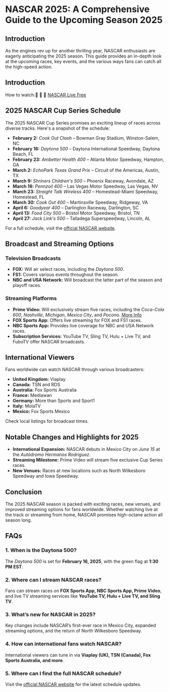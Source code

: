 # NASCAR 2025: A Comprehensive Guide to the Upcoming Season 2025

## Introduction

As the engines rev up for another thrilling year, NASCAR enthusiasts are eagerly anticipating the 2025 season. This guide provides an in-depth look at the upcoming races, key events, and the various ways fans can catch all the high-speed action.

## Introduction

How to watch:🔴 🔴 🔴  [NASCAR Live Free](https://buff-stream.club/nascarlive/)


## 2025 NASCAR Cup Series Schedule

The 2025 NASCAR Cup Series promises an exciting lineup of races across diverse tracks. Here's a snapshot of the schedule:

- **February 2:** *Cook Out Clash* – Bowman Gray Stadium, Winston-Salem, NC  
- **February 16:** *Daytona 500* – Daytona International Speedway, Daytona Beach, FL  
- **February 23:** *Ambetter Health 400* – Atlanta Motor Speedway, Hampton, GA  
- **March 2:** *EchoPark Texas Grand Prix* – Circuit of the Americas, Austin, TX  
- **March 9:** *Shriners Children's 500* – Phoenix Raceway, Avondale, AZ  
- **March 16:** *Pennzoil 400* – Las Vegas Motor Speedway, Las Vegas, NV  
- **March 23:** *Straight Talk Wireless 400* – Homestead-Miami Speedway, Homestead, FL  
- **March 30:** *Cook Out 400* – Martinsville Speedway, Ridgeway, VA  
- **April 6:** *Goodyear 400* – Darlington Raceway, Darlington, SC  
- **April 13:** *Food City 500* – Bristol Motor Speedway, Bristol, TN  
- **April 27:** *Jack Link's 500* – Talladega Superspeedway, Lincoln, AL  

For a full schedule, visit the [official NASCAR website](https://www.nascar.com/nascar-cup-series/2025/schedule/).

## Broadcast and Streaming Options

### **Television Broadcasts**
- **FOX:** Will air select races, including the *Daytona 500*.
- **FS1:** Covers various events throughout the season.
- **NBC and USA Network:** Will broadcast the latter part of the season and playoff races.

### **Streaming Platforms**
- **Prime Video:** Will exclusively stream five races, including the *Coca-Cola 600*, *Nashville*, *Michigan*, *Mexico City*, and *Pocono*. [More Info](https://www.nascar.com/news-media/2025/01/31/how-to-watch-nascar-your-hub-for-where-to-view-nascar-events/)
- **FOX Sports App:** Offers live streaming for FOX and FS1 races.
- **NBC Sports App:** Provides live coverage for NBC and USA Network races.
- **Subscription Services:** YouTube TV, Sling TV, Hulu + Live TV, and FuboTV offer NASCAR broadcasts.

## International Viewers

Fans worldwide can watch NASCAR through various broadcasters:

- **United Kingdom:** Viaplay  
- **Canada:** TSN and RDS  
- **Australia:** Fox Sports Australia  
- **France:** Mediawan  
- **Germany:** More than Sports and Sport1  
- **Italy:** MolaTV  
- **Mexico:** Fox Sports Mexico  

Check local listings for broadcast times.

## Notable Changes and Highlights for 2025

- **International Expansion:** NASCAR debuts in Mexico City on *June 15* at the *Autódromo Hermanos Rodríguez*.
- **Streaming Milestone:** Prime Video will stream five exclusive Cup Series races.
- **New Venues:** Races at new locations such as North Wilkesboro Speedway and Iowa Speedway.

## Conclusion

The 2025 NASCAR season is packed with exciting races, new venues, and improved streaming options for fans worldwide. Whether watching live at the track or streaming from home, NASCAR promises high-octane action all season long.

## FAQs

### **1. When is the Daytona 500?**  
The *Daytona 500* is set for **February 16, 2025**, with the green flag at **1:30 PM EST**.

### **2. Where can I stream NASCAR races?**  
Fans can stream races on **FOX Sports App, NBC Sports App, Prime Video**, and live TV streaming services like **YouTube TV, Hulu + Live TV, and Sling TV**.

### **3. What’s new for NASCAR in 2025?**  
Key changes include NASCAR’s first-ever race in Mexico City, expanded streaming options, and the return of North Wilkesboro Speedway.

### **4. How can international fans watch NASCAR?**  
International viewers can tune in via **Viaplay (UK), TSN (Canada), Fox Sports Australia, and more**.

### **5. Where can I find the full NASCAR schedule?**  
Visit the [official NASCAR website](https://www.nascar.com/nascar-cup-series/2025/schedule/) for the latest schedule updates.
